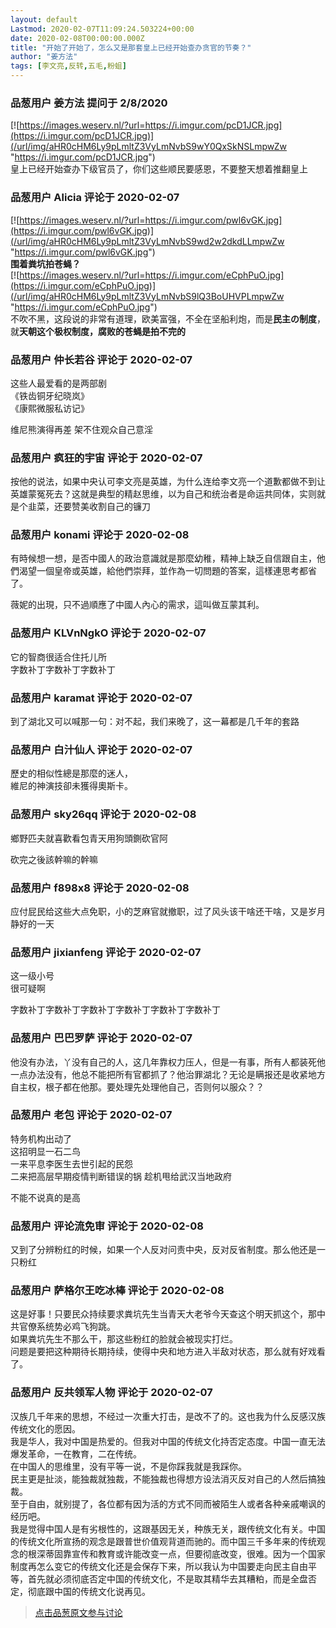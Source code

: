 ```yaml
---
layout: default
Lastmod: 2020-02-07T11:09:24.503224+00:00
date: 2020-02-08T00:00:00.000Z
title: "开始了开始了，怎么又是那套皇上已经开始查办贪官的节奏？"
author: "姜方法"
tags: [李文亮,反转,五毛,粉蛆]
---
```



### 品葱用户 **姜方法** 提问于 2/8/2020
    
[![https://images.weserv.nl/?url=https://i.imgur.com/pcD1JCR.jpg](https://i.imgur.com/pcD1JCR.jpg)](/url/img/aHR0cHM6Ly9pLmltZ3VyLmNvbS9wY0QxSkNSLmpwZw "https://i.imgur.com/pcD1JCR.jpg")  
皇上已经开始查办下级官员了，你们这些顺民要感恩，不要整天想着推翻皇上
    
                

### 品葱用户 **Alicia** 评论于 2020-02-07
        
[![https://images.weserv.nl/?url=https://i.imgur.com/pwl6vGK.jpg](https://i.imgur.com/pwl6vGK.jpg)](/url/img/aHR0cHM6Ly9pLmltZ3VyLmNvbS9wd2w2dkdLLmpwZw "https://i.imgur.com/pwl6vGK.jpg")  
**围着粪坑拍苍蝇？**  
[![https://images.weserv.nl/?url=https://i.imgur.com/eCphPuO.jpg](https://i.imgur.com/eCphPuO.jpg)](/url/img/aHR0cHM6Ly9pLmltZ3VyLmNvbS9lQ3BoUHVPLmpwZw "https://i.imgur.com/eCphPuO.jpg")  
不吹不黑，这段说的非常有道理，欧美富强，不全在坚船利炮，而是**民主の制度**，就**天朝这个极权制度，腐败的苍蝇是拍不完的**
        
                

### 品葱用户 **仲长若谷** 评论于 2020-02-07
        
这些人最爱看的是两部剧  
《铁齿铜牙纪晓岚》  
《康熙微服私访记》  
  
维尼熊演得再差 架不住观众自己意淫
        
                

### 品葱用户 **疯狂的宇宙** 评论于 2020-02-07
        
按他的说法，如果中央认可李文亮是英雄，为什么连给李文亮一个道歉都做不到让英雄蒙冤死去？这就是典型的精赵思维，以为自己和统治者是命运共同体，实则就是个韭菜，还要赞美收割自己的镰刀
        
                

### 品葱用户 **konami** 评论于 2020-02-08
        
有時候想一想，是否中國人的政治意識就是那麼幼稚，精神上缺乏自信跟自主，他們渴望一個皇帝或英雄，給他們崇拜，並作為一切問題的答案，這樣連思考都省了。  
  
薇妮的出現，只不過順應了中國人內心的需求，這叫做互蒙其利。
        
                

### 品葱用户 **KLVnNgkO** 评论于 2020-02-07
        
它的智商很适合住托儿所  
字数补丁字数补丁字数补丁
        
                

### 品葱用户 **karamat** 评论于 2020-02-07
        
到了湖北又可以喊那一句：对不起，我们来晚了，这一幕都是几千年的套路
        
                

### 品葱用户 **白汁仙人** 评论于 2020-02-07
        
歷史的相似性總是那麼的迷人，  
維尼的神演技卻未獲得奧斯卡。
        
                

### 品葱用户 **sky26qq** 评论于 2020-02-08
        
鄉野匹夫就喜歡看包青天用狗頭鍘砍官阿  
  
砍完之後該幹嘛的幹嘛
        
                

### 品葱用户 **f898x8** 评论于 2020-02-08
        
应付屁民给这些大点免职，小的芝麻官就撤职，过了风头该干啥还干啥，又是岁月静好的一天
        
                

### 品葱用户 **jixianfeng** 评论于 2020-02-07
        
这一级小号  
很可疑啊  
  
字数补丁字数补丁字数补丁字数补丁字数补丁字数补丁
        
                

### 品葱用户 **巴巴罗萨** 评论于 2020-02-07
        
他没有办法，丫没有自己的人，这几年靠权力压人，但是一有事，所有人都装死他一点办法没有，他总不能把所有官都抓了？他治罪湖北？无论是瞒报还是收紧地方自主权，根子都在他那。要处理先处理他自己，否则何以服众？？
        
                

### 品葱用户 **老包** 评论于 2020-02-07
        
特务机构出动了  
这招明显一石二鸟  
一来平息李医生去世引起的民怨  
二来把高层早期疫情判断错误的锅 趁机甩给武汉当地政府  
  
不能不说真的是高
        
                

### 品葱用户 **评论流免审** 评论于 2020-02-08
        
又到了分辨粉红的时候，如果一个人反对问责中央，反对反省制度。那么他还是一只粉红
        
                

### 品葱用户 **萨格尔王吃冰棒** 评论于 2020-02-08
        
这是好事！只要民众持续要求粪坑先生当青天大老爷今天查这个明天抓这个，那中共官僚系统势必鸡飞狗跳。  
如果粪坑先生不那么干，那这些粉红的脸就会被现实打烂。  
问题是要把这种期待长期持续，使得中央和地方进入半敌对状态，那么就有好戏看了。
        
                

### 品葱用户 **反共领军人物** 评论于 2020-02-07
        
汉族几千年来的思想，不经过一次重大打击，是改不了的。这也我为什么反感汉族传统文化的愿因。  
我是华人，我对中国是热爱的。但我对中国的传统文化持否定态度。中国一直无法爆发革命，一在教育，二在传统。  
在中国人的思维里，没有平等一说，不是你踩我就是我踩你。  
民主更是扯淡，能独裁就独裁，不能独裁也得想方设法消灭反对自己的人然后搞独裁。  
至于自由，就别提了，各位都有因为活的方式不同而被陌生人或者各种亲戚嘲讽的经历吧。  
我是觉得中国人是有劣根性的，这跟基因无关，种族无关，跟传统文化有关。中国的传统文化所宣扬的观念是跟普世价值观背道而驰的。而中国三千多年来的传统观念的根深蒂固靠宣传和教育或许能改变一点，但要彻底改变，很难。因为一个国家制度再怎么变它的传统文化还是会保存下来，所以我认为中国要走向民主自由平等，首先就必须彻底否定中国的传统文化，不是取其精华去其糟粕，而是全盘否定，彻底跟中国的传统文化说再见。
        
                





> [点击品葱原文参与讨论](https://pincong.rocks/question/17632)

